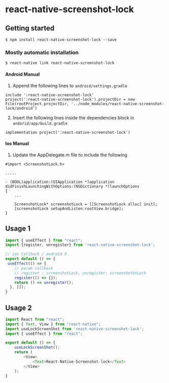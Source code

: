 # react-native-screenshot-lock

## Getting started

`$ npm install react-native-screenshot-lock --save`

### Mostly automatic installation

`$ react-native link react-native-screenshot-lock`

#### Android Manual
1. Append the following lines to `android/settings.gradle`
```
include ':react-native-screenshot-lock'
project(':react-native-screenshot-lock').projectDir = new File(rootProject.projectDir, '../node_modules/react-native-screenshot-lock/android')
```
2. Insert the following lines inside the dependencies block in `andorid/app/build.gradle`
```
implementation project(':react-native-screenshot-lock')
```

#### Ios Manual
1. Update the AppDelegate.m file to include the following
```
#import <ScreenshotLock.h>

.....

- (BOOL)application:(UIApplication *)application didFinishLaunchingWithOptions:(NSDictionary *)launchOptions
{   
    ...

    ScreenshotLock* screenshotLock = [[ScreenshotLock alloc] init];
    [screenshotLock setupAndListen:rootView.bridge];
}
```

## Usage 1
```javascript
import { useEffect } from "react";
import {register, unregister} from 'react-native-screenshot-lock';

// ios Callback / android X
export default () => {
 useEffect(() => {
    // param callback
    // register : screenshotLock, unregister: screenshotUnLock
    register(() => {});
    return () => unregister();
  }, []);
}
```

## Usage 2
```javascript
import React from "react";
import { Text, View } from "react-native";
import useLockScreenShot from 'react-native-screenshot-lock';
import { useEffect } from "react";

export default () => {
    useLockScreenShot();
    return (
        <View>
            <Text>React-Native-Screenshot-lock</Text>
        </View>
    );
}
```